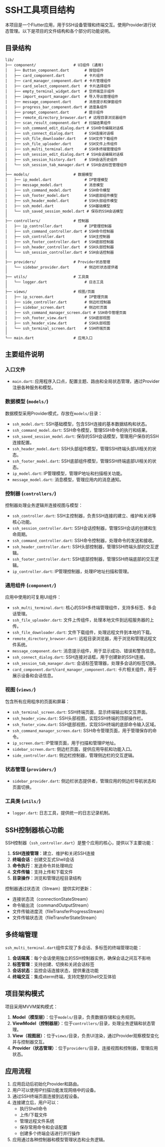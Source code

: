 # SSH工具项目结构

本项目是一个Flutter应用，用于SSH设备管理和终端交互。使用Provider进行状态管理。以下是项目的文件结构和各个部分的功能说明。

## 目录结构

```
lib/
├── component/                 # UI组件 (通用)
│   ├── Button_component.dart       # 按钮组件
│   ├── card_component.dart         # 卡片组件
│   ├── card_manager_component.dart # 卡片管理组件
│   ├── card_select_component.dart  # 卡片选择组件
│   ├── empty_terminal_widget.dart  # 空终端显示组件
│   ├── import_export_manager.dart  # 导入导出管理组件
│   ├── message_component.dart      # 消息提示和弹窗组件
│   ├── progress_bar_component.dart # 进度条组件
│   ├── prompt_component.dart       # 提示组件
│   ├── remote_directory_browser.dart # 远程目录浏览器组件
│   ├── scan_result_component.dart  # 扫描结果组件
│   ├── ssh_command_edit_dialog.dart # SSH命令编辑对话框
│   ├── ssh_connect_dialog.dart     # SSH连接对话框
│   ├── ssh_file_downloader.dart    # SSH文件下载组件
│   ├── ssh_file_uploader.dart      # SSH文件上传组件
│   ├── ssh_multi_terminal.dart     # SSH多终端管理组件
│   ├── ssh_session_edit_dialog.dart # SSH会话编辑对话框
│   ├── ssh_session_history.dart    # SSH会话历史组件
│   └── ssh_session_tab_manager.dart # SSH会话标签管理组件
│
├── models/                    # 数据模型
│   ├── ip_model.dart               # IP管理模型
│   ├── message_model.dart          # 消息模型
│   ├── ssh_command_model.dart      # SSH命令模型
│   ├── ssh_footer_model.dart       # SSH底部组件模型
│   ├── ssh_header_model.dart       # SSH头部组件模型
│   ├── ssh_model.dart              # SSH基础模型
│   └── ssh_saved_session_model.dart # 保存的SSH会话模型
│
├── controllers/               # 控制器
│   ├── ip_controller.dart          # IP管理控制器
│   ├── ssh_command_controller.dart # SSH命令控制器
│   ├── ssh_controller.dart         # SSH主控制器
│   ├── ssh_footer_controller.dart  # SSH底部控制器
│   ├── ssh_header_controller.dart  # SSH头部控制器
│   └── ssh_session_controller.dart # SSH会话控制器
│
├── providers/                 # Provider状态管理
│   └── sidebar_provider.dart       # 侧边栏状态提供者
│
├── utils/                     # 工具类
│   └── logger.dart                 # 日志工具
│
├── views/                     # 视图/页面
│   ├── ip_screen.dart              # IP管理页面
│   ├── side_controller.dart        # 侧边栏控制器
│   ├── sidebar_screen.dart         # 侧边栏页面
│   ├── ssh_command_manager_screen.dart # SSH命令管理页面
│   ├── ssh_footer_view.dart        # SSH底部视图
│   ├── ssh_header_view.dart        # SSH头部视图
│   └── ssh_terminal_screen.dart    # SSH终端页面
│
└── main.dart                  # 应用入口
```

## 主要组件说明

### 入口文件
- `main.dart`: 应用程序入口点，配置主题、路由和全局状态管理，通过Provider注册各种服务和模型。

### 数据模型 (`models/`)
数据模型采用Provider模式，存放在`models/`目录：
- `ssh_model.dart`: SSH基础模型，包含SSH连接的基本数据结构和状态。
- `ssh_command_model.dart`: SSH命令模型，管理SSH命令的执行和结果。
- `ssh_saved_session_model.dart`: 保存的SSH会话模型，管理用户保存的SSH连接配置。
- `ssh_header_model.dart`: SSH头部组件模型，管理SSH终端头部UI相关的状态。
- `ssh_footer_model.dart`: SSH底部组件模型，管理SSH终端底部UI相关的状态。
- `ip_model.dart`: IP管理模型，管理IP地址和扫描相关功能。
- `message_model.dart`: 消息模型，管理应用内的消息通知。

### 控制器 (`controllers/`)
控制器处理业务逻辑并连接视图与模型：
- `ssh_controller.dart`: SSH主控制器，负责SSH连接的建立、维护和关闭等核心功能。
- `ssh_session_controller.dart`: SSH会话控制器，管理SSH会话的创建和生命周期。
- `ssh_command_controller.dart`: SSH命令控制器，处理命令的发送和接收。
- `ssh_header_controller.dart`: SSH头部控制器，管理SSH终端头部的交互逻辑。
- `ssh_footer_controller.dart`: SSH底部控制器，管理SSH终端底部的交互逻辑。
- `ip_controller.dart`: IP管理控制器，处理IP地址扫描和管理。

### 通用组件 (`component/`)
应用中使用的可复用UI组件：
- `ssh_multi_terminal.dart`: 核心的SSH多终端管理组件，支持多标签、多会话管理。
- `ssh_file_uploader.dart`: 文件上传组件，处理本地文件到远程服务器的上传。
- `ssh_file_downloader.dart`: 文件下载组件，处理远程文件到本地的下载。
- `remote_directory_browser.dart`: 远程目录浏览器，用于浏览和管理远程文件系统。
- `message_component.dart`: 消息提示组件，用于显示成功、错误和警告信息。
- `ssh_connect_dialog.dart`: SSH连接对话框，用于创建新的SSH连接。
- `ssh_session_tab_manager.dart`: 会话标签管理器，处理多会话的标签切换。
- `card_component.dart`/`card_manager_component.dart`: 卡片相关组件，用于展示设备和会话信息。

### 视图 (`views/`)
包含所有应用程序的页面和屏幕：
- `ssh_terminal_screen.dart`: SSH终端页面，显示终端输出和交互界面。
- `ssh_header_view.dart`: SSH头部视图，实现SSH终端的顶部操作栏。
- `ssh_footer_view.dart`: SSH底部视图，实现SSH终端的底部命令输入区域。
- `ssh_command_manager_screen.dart`: SSH命令管理页面，用于管理保存的命令。
- `ip_screen.dart`: IP管理页面，用于扫描和管理IP地址。
- `sidebar_screen.dart`: 侧边栏页面，提供应用导航和功能入口。
- `side_controller.dart`: 侧边栏控制器，管理侧边栏的交互逻辑。

### 状态管理 (`providers/`)
- `sidebar_provider.dart`: 侧边栏状态提供者，管理应用的侧边栏导航状态和页面切换。

### 工具类 (`utils/`)
- `logger.dart`: 日志工具，提供统一的日志记录机制。

## SSH控制器核心功能

SSH控制器（`ssh_controller.dart`）是整个应用的核心，提供以下主要功能：

1. **SSH连接管理**：建立、维护和关闭SSH连接
2. **终端会话**：创建交互式Shell会话
3. **命令执行**：发送命令并处理响应
4. **文件传输**：支持上传和下载文件
5. **目录操作**：浏览和管理远程目录结构

控制器通过状态流（Stream）提供实时更新：
- 连接状态流（connectionStateStream）
- 命令输出流（commandOutputStream）
- 文件传输进度流（fileTransferProgressStream）
- 文件传输状态流（fileTransferStateStream）

## 多终端管理

`ssh_multi_terminal.dart`组件实现了多会话、多标签的终端管理功能：

1. **会话隔离**：每个会话使用独立的SSH控制器实例，确保会话之间互不影响
2. **标签管理**：支持创建、切换和关闭会话标签
3. **会话状态**：监控会话连接状态，提供重连功能
4. **终端交互**：集成xterm终端，支持完整的Shell交互体验

## 项目架构模式

项目采用MVVM架构模式：
1. **Model（模型层）**：位于`models/`目录，负责数据存储和业务规则。
2. **ViewModel（控制器层）**：位于`controllers/`目录，处理业务逻辑和状态管理。
3. **View（视图层）**：位于`views/`目录，负责UI渲染，通过Provider观察模型变化并与控制器交互。
4. **Provider（状态管理）**：位于`providers/`目录，连接视图和控制器，管理应用状态。

## 应用流程

1. 应用启动后初始化Provider和路由。
2. 用户可以使用IP扫描功能发现网络中的设备。
3. 通过SSH终端页面连接到远程设备。
4. 连接建立后，用户可以：
   - 执行Shell命令
   - 上传/下载文件
   - 管理远程文件系统
   - 保存常用命令和会话配置
   - 创建多个终端会话进行并行操作
5. 应用通过各种控制器和模型管理状态和业务逻辑。 